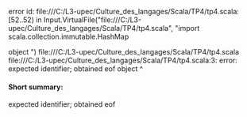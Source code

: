 error id: file:///C:/L3-upec/Culture_des_langages/Scala/TP4/tp4.scala:[52..52) in Input.VirtualFile("file:///C:/L3-upec/Culture_des_langages/Scala/TP4/tp4.scala", "import scala.collection.immutable.HashMap

object ")
file:///C:/L3-upec/Culture_des_langages/Scala/TP4/tp4.scala
file:///C:/L3-upec/Culture_des_langages/Scala/TP4/tp4.scala:3: error: expected identifier; obtained eof
object 
       ^
#### Short summary: 

expected identifier; obtained eof
